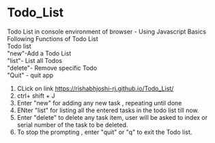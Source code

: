 # Todo_List
Todo List in console environment of browser - Using Javascript Basics 
Following Functions of Todo List\
Todo list\
"new"-Add a Todo List\
"list"- List all Todos\
"delete"- Remove specific Todo\
"Quit" - quit app

1. CLick on link https://rishabhjoshi-rj.github.io/Todo_List/
2. ctrl+ shift + J
3. Enter "new" for adding any new task , repeating until done
4. ENter "list" for listing all the entered tasks in the todo list till now. 
5. Enter "delete" to delete any task item, user will be asked to index or serial number of the task to be deleted. 
6. To stop the prompting , enter "quit" or "q" to exit the Todo list. 
